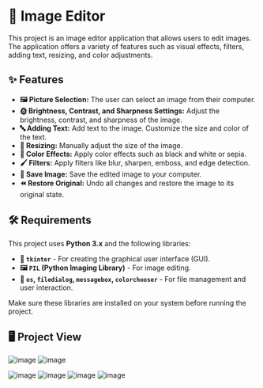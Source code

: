 # 🎨 Image Editor

This project is an image editor application that allows users to edit images. The application offers a variety of features such as visual effects, filters, adding text, resizing, and color adjustments.

## ✨ Features

- **🖼️ Picture Selection:** The user can select an image from their computer.
- **🌞 Brightness, Contrast, and Sharpness Settings:** Adjust the brightness, contrast, and sharpness of the image.
- **🔤 Adding Text:** Add text to the image. Customize the size and color of the text.
- **📏 Resizing:** Manually adjust the size of the image.
- **🎨 Color Effects:** Apply color effects such as black and white or sepia.
- **🖌️ Filters:** Apply filters like blur, sharpen, emboss, and edge detection.
- **💾 Save Image:** Save the edited image to your computer.
- **⏪ Restore Original:** Undo all changes and restore the image to its original state.

## 🛠️ Requirements

This project uses **Python 3.x** and the following libraries:

- **🐍 `tkinter`** - For creating the graphical user interface (GUI).
- **🖼️ `PIL` (Python Imaging Library)** - For image editing.
- **📂 `os`, `filedialog`, `messagebox`, `colorchooser`** - For file management and user interaction.

Make sure these libraries are installed on your system before running the project.

## 🖥️ Project View
![image](https://github.com/user-attachments/assets/3d7b6fa0-bdc1-4860-b1e3-50071abb2838)
![image](https://github.com/user-attachments/assets/b8a6bdf0-71ff-4c3c-b30d-6afd4a50a789)

![image](https://github.com/user-attachments/assets/86148f10-4c7e-42d1-97ac-7d83ba87c3ea)
![image](https://github.com/user-attachments/assets/51ebc5b6-bb4a-42c1-9b10-40a38d0d481c)
![image](https://github.com/user-attachments/assets/effe6d70-998b-4cfd-8710-a0b255f1db08)
![image](https://github.com/user-attachments/assets/afbffbfe-3413-4ccc-a6b5-b089525ee9a0)









